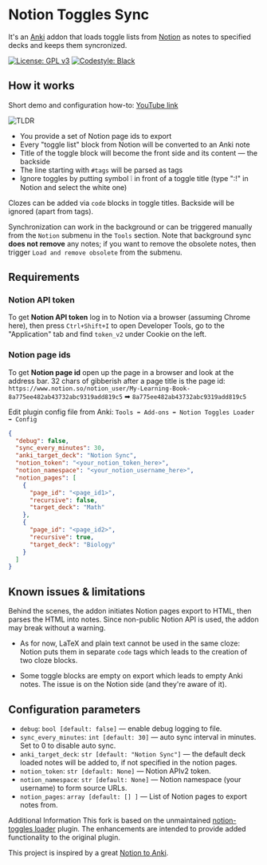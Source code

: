 # Notion Toggles Sync

It's an [Anki](https://apps.ankiweb.net/) addon that loads toggle lists from [Notion](https://notion.so) as notes to specified decks and keeps them syncronized.

[![License: GPL v3](https://img.shields.io/badge/License-GPLv3-blue.svg)](https://www.gnu.org/licenses/gpl-3.0)
[![Codestyle: Black](https://img.shields.io/badge/code%20style-black-000000.svg)](https://github.com/psf/black)

## How it works

Short demo and configuration how-to: [YouTube link](https://www.youtube.com/watch?v=5juto4BQSYc)

![TLDR](tldr.png)

- You provide a set of Notion page ids to export
- Every "toggle list" block from Notion will be converted to an Anki note
- Title of the toggle block will become the front side and its content — the backside
- The line starting with `#tags` will be parsed as tags
- Ignore toggles by putting symbol ❕ in front of a toggle title (type ":!" in Notion and select the white one)

Clozes can be added via `code` blocks in toggle titles. Backside will be
ignored (apart from tags).

Synchronization can work in the background or can be triggered manually from the `Notion` submenu in the `Tools`
section. Note that background sync **does not remove** any notes; if you want to remove the obsolete notes, then
trigger `Load and remove obsolete` from the submenu.

## Requirements

### Notion API token

To get **Notion API token** log in to Notion via a browser (assuming Chrome here),
then press `Ctrl+Shift+I` to open Developer Tools, go to the "Application" tab
and find `token_v2` under Cookie on the left.

### Notion page ids

To get **Notion page id** open up the page in a browser and look at the
address bar. 32 chars of gibberish after a page title is the page id:
`https://www.notion.so/notion_user/My-Learning-Book-8a775ee482ab43732abc9319add819c5`
➡ `8a775ee482ab43732abc9319add819c5`

Edit plugin config file from Anki: `Tools ➡ Add-ons ➡ Notion Toggles Loader ➡ Config`
```json
{
  "debug": false,
  "sync_every_minutes": 30,
  "anki_target_deck": "Notion Sync",
  "notion_token": "<your_notion_token_here>",
  "notion_namespace": "<your_notion_username_here>",
  "notion_pages": [
    {
      "page_id": "<page_id1>",
      "recursive": false,
      "target_deck": "Math"
    },
    {
      "page_id": "<page_id2>",
      "recursive": true,
      "target_deck": "Biology"
    }
  ]
}
```

## Known issues & limitations

Behind the scenes, the addon initiates Notion pages export to HTML, then parses the HTML into notes. Since non-public
Notion API is used, the addon may break without a warning.

- As for now, LaTeX and plain text cannot be used in the same cloze: Notion puts them in separate `code` tags which
  leads to the creation of two cloze blocks.

- Some toggle blocks are empty on export which leads to empty Anki notes. The issue is on the Notion side (and they're
  aware of it).

## Configuration parameters

- `debug`: `bool [default: false]` — enable debug logging to file.
- `sync_every_minutes`: `int [default: 30]` — auto sync interval in minutes. Set to 0 to disable auto sync.
- `anki_target_deck`: `str [default: "Notion Sync"]` —  the default deck loaded notes will be added to, if not specified in the notion pages.
- `notion_token`: `str [default: None]` — Notion APIv2 token.
- `notion_namespace`: `str [default: None]` — Notion namespace (your username) to form source URLs.
- `notion_pages`: `array [default: [] ]` — List of Notion pages to export notes from.

Additional Information
This fork is based on the unmaintained [notion-toggles loader](https://github.com/9dogs/notion-anki-sync) plugin. The enhancements are intended to provide added functionality to the original plugin.

This project is inspired by a great [Notion to Anki](https://github.com/alemayhu/Notion-to-Anki).
